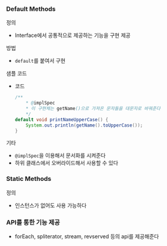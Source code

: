 ### Default Methods
정의
- Interface에서 공통적으로 제공하는 기능을 구현 제공

방법
- `default`를 붙여서 구현

샘플 코드
- 코드
    ~~~java
    /**
        * @implSpec
        * 이 구현체는 getName()으로 가져온 문자들을 대문자로 바꿔준다
        */
    default void printNameUpperCase() {
        System.out.println(getName().toUpperCase());
    }
    ~~~

기타
- `@implSpec`을 이용해서 문서화를 시켜준다
- 하위 클래스에서 오버라이드해서 사용할 수 있다

### Static Methods
정의
- 인스턴스가 없어도 사용 가능하다

### API를 통한 기능 제공
- forEach, spliterator, stream, revserved 등의 api를 제공해준다
